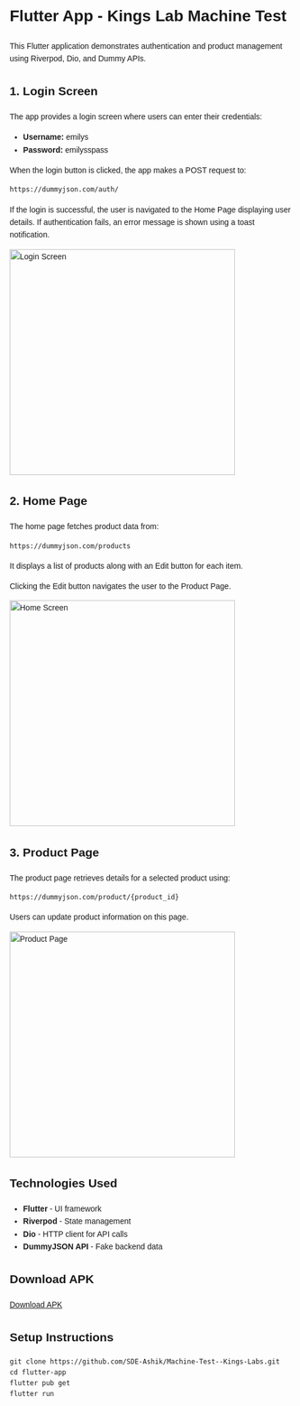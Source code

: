 <!DOCTYPE html>
<html lang="en">

<head>
    <meta charset="UTF-8">
    <meta name="viewport" content="width=device-width, initial-scale=1.0">
    <title>Flutter App - Kings Lab Machine Test</title>
    <style>
        body {
            font-family: Arial, sans-serif;
            line-height: 1.6;
            margin: 20px;
        }

       
   
  </style>
</head>

<body>
    <h1>Flutter App - Kings Lab Machine Test</h1>
    <p>This Flutter application demonstrates authentication and product management using Riverpod, Dio, and Dummy APIs.</p>

  <h2>1. Login Screen</h2>
    <p>The app provides a login screen where users can enter their credentials:</p>
    <ul>
        <li><strong>Username:</strong> emilys</li>
        <li><strong>Password:</strong> emilysspass</li>
    </ul>
  <p>When the login button is clicked, the app makes a POST request to:</p>
    <pre><code>https://dummyjson.com/auth/</code></pre>
    <p>If the login is successful, the user is navigated to the Home Page displaying user details. If authentication fails, an error message is shown using a toast notification.</p>
    <img src="assest/img.jpeg" alt="Login Screen" width="400">

  <h2>2. Home Page</h2>
    <p>The home page fetches product data from:</p>
    <pre><code>https://dummyjson.com/products</code></pre>
    <p>It displays a list of products along with an Edit button for each item.</p>
    <p>Clicking the Edit button navigates the user to the Product Page.</p>
    <img src="assest/img1.jpeg" alt="Home Screen" width="400">

 <h2>3. Product Page</h2>
    <p>The product page retrieves details for a selected product using:</p>
    <pre><code>https://dummyjson.com/product/{product_id}</code></pre>
    <p>Users can update product information on this page.</p>
    <img src="assest\img2.jpeg" alt="Product Page" width="400">

  <h2>Technologies Used</h2>
   <ul>
        <li><strong>Flutter</strong> - UI framework</li>
        <li><strong>Riverpod</strong> - State management</li>
        <li><strong>Dio</strong> - HTTP client for API calls</li>
        <li><strong>DummyJSON API</strong> - Fake backend data</li>
    </ul>

<h2>Download APK</h2>
    <p><a href="your_apk_download_link_here">Download APK</a></p>

  <h2>Setup Instructions</h2>
    <pre><code>git clone https://github.com/SDE-Ashik/Machine-Test--Kings-Labs.git
cd flutter-app
flutter pub get
flutter run</code></pre>

</body>

</html>
